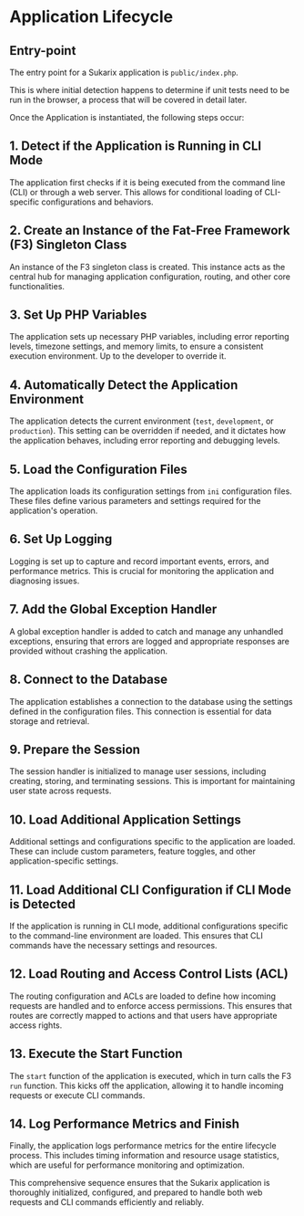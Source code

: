# Application Lifecycle

<!-- toc -->

## Entry-point

The entry point for a Sukarix application is `public/index.php`.

This is where initial detection happens to determine if unit tests need to be run in the browser, a process that will be
covered in detail later.

Once the Application is instantiated, the following steps occur:

## 1. Detect if the Application is Running in CLI Mode

The application first checks if it is being executed from the command line (CLI) or through a web server. This allows
for conditional loading of CLI-specific configurations and behaviors.

## 2. Create an Instance of the Fat-Free Framework (F3) Singleton Class

An instance of the F3 singleton class is created. This instance acts as the central hub for managing application
configuration, routing, and other core functionalities.

## 3. Set Up PHP Variables

The application sets up necessary PHP variables, including error reporting levels, timezone settings, and memory limits,
to ensure a consistent execution environment. Up to the developer to override it.

## 4. Automatically Detect the Application Environment

The application detects the current environment (`test`, `development`, or `production`). This setting can be overridden
if needed, and it dictates how the application behaves, including error reporting and debugging levels.

## 5. Load the Configuration Files

The application loads its configuration settings from `ini` configuration files. These files define various parameters
and settings required for the application's operation.

## 6. Set Up Logging

Logging is set up to capture and record important events, errors, and performance metrics. This is crucial for
monitoring the application and diagnosing issues.

## 7. Add the Global Exception Handler

A global exception handler is added to catch and manage any unhandled exceptions, ensuring that errors are logged and
appropriate responses are provided without crashing the application.

## 8. Connect to the Database

The application establishes a connection to the database using the settings defined in the configuration files. This
connection is essential for data storage and retrieval.

## 9. Prepare the Session

The session handler is initialized to manage user sessions, including creating, storing, and terminating sessions. This
is important for maintaining user state across requests.

## 10. Load Additional Application Settings

Additional settings and configurations specific to the application are loaded. These can include custom parameters,
feature toggles, and other application-specific settings.

## 11. Load Additional CLI Configuration if CLI Mode is Detected

If the application is running in CLI mode, additional configurations specific to the command-line environment are
loaded. This ensures that CLI commands have the necessary settings and resources.

## 12. Load Routing and Access Control Lists (ACL)

The routing configuration and ACLs are loaded to define how incoming requests are handled and to enforce access
permissions. This ensures that routes are correctly mapped to actions and that users have appropriate access rights.

## 13. Execute the Start Function

The `start` function of the application is executed, which in turn calls the F3 `run` function. This kicks off the
application, allowing it to handle incoming requests or execute CLI commands.

## 14. Log Performance Metrics and Finish

Finally, the application logs performance metrics for the entire lifecycle process. This includes timing information and
resource usage statistics, which are useful for performance monitoring and optimization.

This comprehensive sequence ensures that the Sukarix application is thoroughly initialized, configured, and prepared to
handle both web requests and CLI commands efficiently and reliably.
